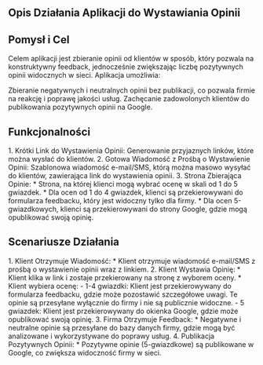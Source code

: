 ## Opis Działania Aplikacji do Wystawiania Opinii
<h2>Pomysł i Cel</h2>
Celem aplikacji jest zbieranie opinii od klientów w sposób, który pozwala na konstruktywny feedback, jednocześnie zwiększając liczbę pozytywnych opinii widocznych w sieci. Aplikacja umożliwia:

Zbieranie negatywnych i neutralnych opinii bez publikacji, co pozwala firmie na reakcję i poprawę jakości usług.
Zachęcanie zadowolonych klientów do publikowania pozytywnych opinii na Google.

<h2>Funkcjonalności</h2>
1. Krótki Link do Wystawienia Opinii:
Generowanie przyjaznych linków, które można wysłać do klientów.
2. Gotowa Wiadomość z Prośbą o Wystawienie Opinii:
Szablonowa wiadomość e-mail/SMS, którą można masowo wysyłać do klientów, zawierająca link do wystawienia opinii.
3. Strona Zbierająca Opinie:
* Strona, na której klienci mogą wybrać ocenę w skali od 1 do 5 gwiazdek.
* Dla ocen od 1 do 4 gwiazdek, klienci są przekierowywani do formularza feedbacku, który jest widoczny tylko dla firmy.
* Dla ocen 5-gwiazdkowych, klienci są przekierowywani do strony Google, gdzie mogą opublikować swoją opinię.

<h2>Scenariusze Działania</h2>
1. Klient Otrzymuje Wiadomość:
* Klient otrzymuje wiadomość e-mail/SMS z prośbą o wystawienie opinii wraz z linkiem.
2. Klient Wystawia Opinię:
* Klient klika w link i zostaje przekierowany na stronę z wyborem oceny.
* Klient wybiera ocenę:
- 1-4 gwiazdki: Klient jest przekierowywany do formularza feedbacku, gdzie może pozostawić szczegółowe uwagi. Te opinie są przesyłane wyłącznie do firmy i nie są publicznie widoczne.
- 5 gwiazdek: Klient jest przekierowywany do okienka Google, gdzie może opublikować swoją opinię.
3. Firma Otrzymuje Feedback:
* Negatywne i neutralne opinie są przesyłane do bazy danych firmy, gdzie mogą być analizowane i wykorzystywane do poprawy usług.
4. Publikacja Pozytywnych Opinii:
* Pozytywne opinie (5-gwiazdkowe) są publikowane w Google, co zwiększa widoczność firmy w sieci.
